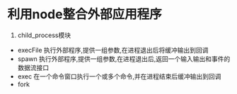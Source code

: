 # 利用node整合外部应用程序

1. child_process模块

- execFile 执行外部程序,提供一组参数,在进程退出后将缓冲输出到回调
- spawn 执行外部程序,提供一组参数,在进程退出后,返回一个输入输出和事件的数据流接口
- exec 在一个命令窗口执行一个或多个命令,并在进程结束后缓冲输出到回调
- fork